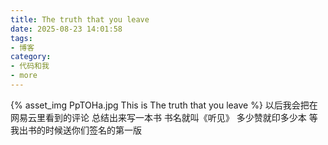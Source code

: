 ```yaml
---
title: The truth that you leave
date: 2025-08-23 14:01:58
tags:
- 博客
category:
- 代码和我
- more
---
```

{% asset_img PpTOHa.jpg This is The truth that you leave %}
以后我会把在网易云里看到的评论  总结出来写一本书 书名就叫《听见》                                          多少赞就印多少本 等我出书的时候送你们签名的第一版
